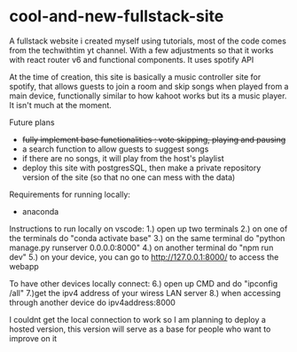 # cool-and-new-fullstack-site
 A fullstack website i created myself using tutorials, most of the code comes from the techwithtim yt channel. With a few adjustments so that it works with react router v6 and functional components.
 It uses spotify API

 At the time of creation, this site is basically a music controller site for spotify, that allows guests to join a room and skip songs when played from a main device, functionally similar to how kahoot works but its a music player. It isn't much at the moment.

Future plans
- ~~fully implement base functionalities : vote skipping, playing and pausing~~
- a search function to allow guests to suggest songs
- if there are no songs, it will play from the host's playlist
- deploy this site with postgresSQL, then make a private repository version of the site (so that no one can mess with the data)

 Requirements for running locally:
 - anaconda

 Instructions to run locally on vscode:
 1.) open up two terminals
 2.) on one of the terminals do "conda activate base"
 3.) on the same terminal do "python manage.py runserver 0.0.0.0:8000"
 4.) on another terminal do "npm run dev"
 5.) on your device, you can go to http://127.0.0.1:8000/ to access the webapp

 To have other devices locally connect:
 6.) open up CMD and do "ipconfig /all"
 7.)get the ipv4 address of your wiress LAN server
 8.) when accessing through another device do ipv4address:8000

 I couldnt get the local connection to work so I am planning to deploy a hosted version, this version will serve as a base for people who want to improve on it
  
 
